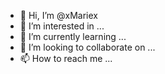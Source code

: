 - 👋 Hi, I’m @xMariex
- 👀 I’m interested in ...
- 🌱 I’m currently learning ...
- 💞️ I’m looking to collaborate on ...
- 📫 How to reach me ...

<!---
xMariex/xMariex is a ✨ special ✨ repository because its `README.md` (this file) appears on your GitHub profile.
You can click the Preview link to take a look at your changes.
--->
